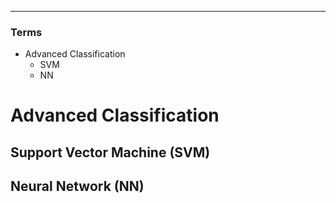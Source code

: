 ****
### Terms
- Advanced Classification
  - SVM
  - NN

# Advanced Classification

## Support Vector Machine (SVM)

## Neural Network (NN)
